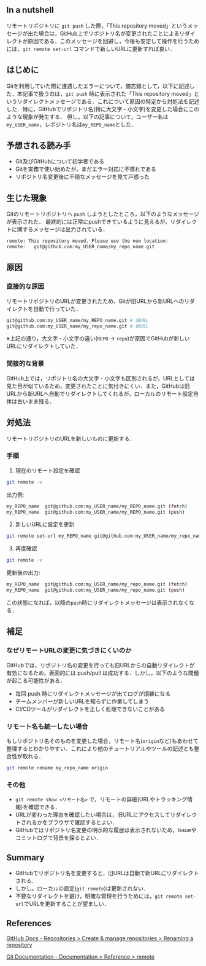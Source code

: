 
## In a nutshell
リモートリポジトリに `git push` した際，「This repository moved」というメッセージが出た場合は，GitHub上でリポジトリ名が変更されたことによるリダイレクトが原因である．このメッセージを回避し，今後も安定して操作を行うためには，`git remote set-url` コマンドで新しいURLに更新すれば良い．


## はじめに
Gitを利用していた際に遭遇したエラーについて，備忘録として，以下に記述した．本記事で扱うのは，`git push` 時に表示された「This repository moved」というリダイレクトメッセージである．これについて原因の特定から対処法を記述した．特に，GitHubでリポジトリ名(特に大文字・小文字)を変更した場合にこのような現象が発生する．
但し，以下の記事について，ユーザー名は`my_USER_name`，レポジトリ名は`my_REPO_name`とした．


## 予想される読み手
- Git及びGitHubについて初学者である
- Gitを実務で使い始めたが，まだエラー対応に不慣れである
- リポジトリ名変更後に不穏なメッセージを見て戸惑った


## 生じた現象
Gitのリモートリポジトリへ `push` しようとしたところ，以下のようなメッセージが表示された．
最終的には正常にpushできているように見えるが，リダイレクトに関するメッセージは出力されている．

```bash
remote: This repository moved. Please use the new location:
remote:   git@github.com:my_USER_name/my_repo_name.git
```


## 原因
### 直接的な原因
リモートリポジトリのURLが変更されたため，Gitが旧URLから新URLへのリダイレクトを自動で行っていた．

```bash
git@github.com:my_USER_name/my_REPO_name.git # 旧URL
git@github.com:my_USER_name/my_repo_name.git # 新URL
```

※上記の通り，大文字・小文字の違い(`REPO` -> `repo`)が原因でGitHubが新しいURLにリダイレクトしていた．


### 間接的な背景
GitHub上では，リポジトリ名の大文字・小文字も区別されるが，URLとしては見た目が似ているため，変更されたことに気付きにくい．また，GitHubは旧URLから新URLへ自動でリダイレクトしてくれるが，ローカルのリモート設定自体は古いまま残る．


## 対処法

リモートリポジトリのURLを新しいものに更新する．

### 手順

1. 現在のリモート設定を確認

```bash
git remote -v
```

出力例:

```bash
my_REPO_name  git@github.com:my_USER_name/my_REPO_name.git (fetch)
my_REPO_name  git@github.com:my_USER_name/my_REPO_name.git (push)
```

2. 新しいURLに設定を更新

```bash
git remote set-url my_REPO_name git@github.com:my_USER_name/my_repo_name.git
```

3. 再度確認

```bash
git remote -v
```

更新後の出力:

```bash
my_REPO_name  git@github.com:my_USER_name/my_repo_name.git (fetch)
my_REPO_name  git@github.com:my_USER_name/my_repo_name.git (push)
```

この状態になれば，以降の`push`時にリダイレクトメッセージは表示されなくなる．


## 補足
### なぜリモートURLの変更に気づきにくいのか

GitHubでは，リポジトリ名の変更を行っても旧URLからの自動リダイレクトが有効になるため，表面的には push/pull は成功する．しかし，以下のような問題が起こる可能性がある．

- 毎回 push 時にリダイレクトメッセージが出てログが煩雑になる
- チームメンバーが新しいURLを知らずに作業してしまう
- CI/CDツールがリダイレクトを正しく処理できないことがある


### リモート名も統一したい場合

もしリポジトリ名そのものを変更した場合，リモート名(`origin`など)もあわせて整理するとわかりやすい．これにより他のチュートリアルやツールの記述とも整合性が取れる．

```bash
git remote rename my_repo_name origin
```


### その他
- `git remote show <リモート名>` で，リモートの詳細(URLやトラッキング情報)を確認できる．
- URLが変わった理由を確認したい場合は，旧URLにアクセスしてリダイレクトされるかをブラウザで確認するとよい．
- GitHubではリポジトリ名変更の明示的な履歴は表示されないため，Issueやコミットログで背景を探るとよい．


## Summary

- GitHubでリポジトリ名を変更すると，旧URLは自動で新URLにリダイレクトされる．
- しかし，ローカルの設定(`git remote`)は更新されない．
- 不要なリダイレクトを避け，明確な管理を行うためには，`git remote set-url`でURLを更新することが望ましい．


## References

[GitHub Docs - Repositories > Create & manage repositories > Renaming a repository](https://docs.github.com/en/repositories/creating-and-managing-repositories/renaming-a-repository)

[Git Documentation - Documentation > Reference > remote](https://git-scm.com/docs/git-remote)


